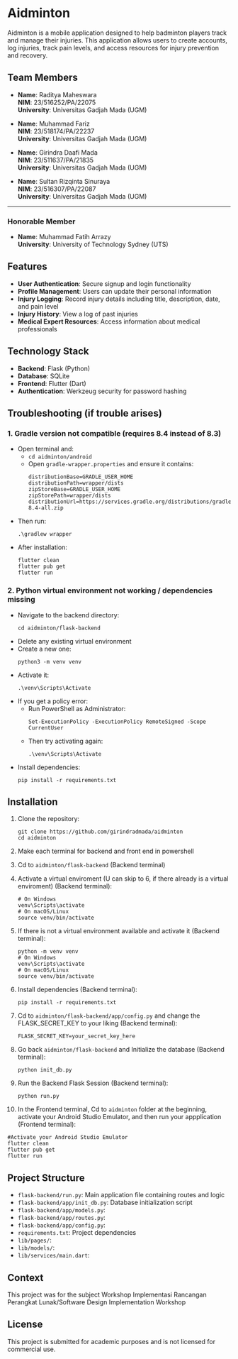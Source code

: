 # Aidminton

Aidminton is a mobile application designed to help badminton players track and manage their injuries. This application allows users to create accounts, log injuries, track pain levels, and access resources for injury prevention and recovery.

## Team Members

- **Name**: Raditya Maheswara  
  **NIM**: 23/516252/PA/22075  
  **University**: Universitas Gadjah Mada (UGM)

- **Name**: Muhammad Fariz  
  **NIM**: 23/518174/PA/22237  
  **University**: Universitas Gadjah Mada (UGM)

- **Name**: Girindra Daafi Mada  
  **NIM**: 23/511637/PA/21835  
  **University**: Universitas Gadjah Mada (UGM)

- **Name**: Sultan Rizqinta Sinuraya  
  **NIM**: 23/516307/PA/22087  
  **University**: Universitas Gadjah Mada (UGM)

---

### Honorable Member

- **Name**: Muhammad Fatih Arrazy  
  **University**: University of Technology Sydney (UTS)


## Features

- **User Authentication**: Secure signup and login functionality
- **Profile Management**: Users can update their personal information
- **Injury Logging**: Record injury details including title, description, date, and pain level
- **Injury History**: View a log of past injuries
- **Medical Expert Resources**: Access information about medical professionals

## Technology Stack

- **Backend**: Flask (Python)
- **Database**: SQLite
- **Frontend**: Flutter (Dart)
- **Authentication**: Werkzeug security for password hashing

## Troubleshooting (if trouble arises)

### 1. Gradle version not compatible (requires 8.4 instead of 8.3)

- Open terminal and:
  - `cd aidminton/android`
  - Open `gradle-wrapper.properties` and ensure it contains:
    ```
    distributionBase=GRADLE_USER_HOME
    distributionPath=wrapper/dists
    zipStoreBase=GRADLE_USER_HOME
    zipStorePath=wrapper/dists
    distributionUrl=https://services.gradle.org/distributions/gradle-8.4-all.zip
    ```
- Then run:
    ```
    .\gradlew wrapper
    ```
- After installation:
    ```
    flutter clean
    flutter pub get
    flutter run
    ```

### 2. Python virtual environment not working / dependencies missing

- Navigate to the backend directory:
    ```
    cd aidminton/flask-backend
    ```
- Delete any existing virtual environment
- Create a new one:
    ```
    python3 -m venv venv
    ```
- Activate it:
    ```
    .\venv\Scripts\Activate
    ```
- If you get a policy error:
  - Run PowerShell as Administrator:
    ```
    Set-ExecutionPolicy -ExecutionPolicy RemoteSigned -Scope CurrentUser
    ```
  - Then try activating again:
    ```
    .\venv\Scripts\Activate
    ```
- Install dependencies:
    ```
    pip install -r requirements.txt
    ```


## Installation

1. Clone the repository:
   ```
   git clone https://github.com/girindradmada/aidminton
   cd aidminton
   ```
2. Make each terminal for backend and front end in powershell

3. Cd to `aidminton/flask-backend` (Backend terminal)

4. Activate a virtual enviroment (U can skip to 6, if there already is a virtual enviroment) (Backend terminal):
   ```
   # On Windows
   venv\Scripts\activate
   # On macOS/Linux
   source venv/bin/activate
   ```

5. If there is not a virtual environment available and activate it (Backend terminal):
   ```
   python -m venv venv
   # On Windows
   venv\Scripts\activate
   # On macOS/Linux
   source venv/bin/activate
   ```

6. Install dependencies (Backend terminal):
   ```
   pip install -r requirements.txt
   ```

7. Cd to `aidminton/flask-backend/app/config.py` and change the FLASK_SECRET_KEY to your liking (Backend terminal):
   ```
   FLASK_SECRET_KEY=your_secret_key_here
   ```

8. Go back `aidminton/flask-backend` and Initialize the database (Backend terminal):
   ```
   python init_db.py
   ```

9. Run the Backend Flask Session (Backend terminal):
   ```
   python run.py
   ```

10. In the Frontend terminal, Cd to `aidminton` folder at the beginning, activate your Android Studio Emulator, and then run your appplication (Frontend terminal):
   ```
   #Activate your Android Studio Emulator
   flutter clean
   flutter pub get
   flutter run
   ```

## Project Structure

- `flask-backend/run.py`: Main application file containing routes and logic
- `flask-backend/app/init_db.py`: Database initialization script
- `flask-backend/app/models.py`: 
- `flask-backend/app/routes.py`: 
- `flask-backend/app/config.py`: 
- `requirements.txt`: Project dependencies
- `lib/pages/`: 
- `lib/models/`: 
- `lib/services/main.dart`:

## Context

This project was for the subject Workshop Implementasi Rancangan Perangkat Lunak/Software Design Implementation Workshop

## License

This project is submitted for academic purposes and is not licensed for commercial use.
